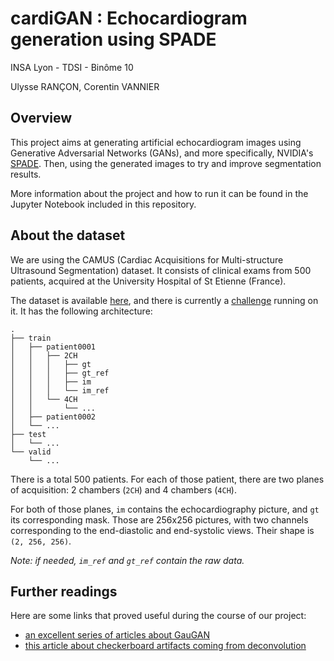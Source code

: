 # cardiGAN : Echocardiogram generation using SPADE

INSA Lyon - TDSI - Binôme 10

Ulysse RANÇON, Corentin VANNIER

## Overview

This project aims at generating artificial echocardiogram images using Generative Adversarial Networks (GANs), and more specifically, NVIDIA's [SPADE](https://arxiv.org/abs/1903.07291).
Then, using the generated images to try and improve segmentation results.

More information about the project and how to run it can be found in the Jupyter Notebook included in this repository.

## About the dataset

We are using the CAMUS (Cardiac Acquisitions for Multi-structure Ultrasound Segmentation) dataset.
It consists of clinical exams from 500 patients, acquired at the University Hospital of St Etienne (France).

The dataset is available [here](https://www.creatis.insa-lyon.fr/Challenge/camus/databases.html), and there is currently a [challenge](http://camus.creatis.insa-lyon.fr/challenge/#challenges) running on it. It has the following architecture:

```
.
├── train
│   ├── patient0001
│   │   ├── 2CH
│   │   │   ├── gt
│   │   │   ├── gt_ref
│   │   │   ├── im
│   │   │   └── im_ref
│   │   └── 4CH
│   │       └── ...
│   ├── patient0002
│   └── ...
├── test
│   └── ...
└── valid
    └── ...
```

There is a total 500 patients. For each of those patient, there are two planes of acquisition: 2 chambers (`2CH`) and 4 chambers (`4CH`).

For both of those planes, `im` contains the echocardiography picture, and `gt` its corresponding mask. Those are 256x256 pictures, with two channels corresponding to the end-diastolic and end-systolic views. Their shape is `(2, 256, 256)`. 

*Note: if needed, `im_ref` and `gt_ref` contain the raw data.*

## Further readings

Here are some links that proved useful during the course of our project:
* [an excellent series of articles about GauGAN](https://blog.paperspace.com/nvidia-gaugan-introduction/)
* [this article about checkerboard artifacts coming from deconvolution](https://distill.pub/2016/deconv-checkerboard/)
